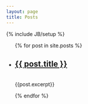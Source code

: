 ```yaml
---
layout: page
title: Posts
---
```

{% include JB/setup %}


<ul class="posts">
  {% for post in site.posts %}
    <li><h2><a href="{{ BASE_PATH }}{{ post.url }}">{{ post.title }}</a></h2></li>
    </br>
    <div class= “article”>{{post.excerpt}}</div>

  {% endfor %}
</ul>
